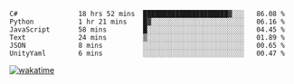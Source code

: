 <!--START_SECTION:waka-->

```text
C#               18 hrs 52 mins  █████████████████████▓░░░   86.08 %
Python           1 hr 21 mins    █▓░░░░░░░░░░░░░░░░░░░░░░░   06.16 %
JavaScript       58 mins         █░░░░░░░░░░░░░░░░░░░░░░░░   04.45 %
Text             24 mins         ▒░░░░░░░░░░░░░░░░░░░░░░░░   01.89 %
JSON             8 mins          ░░░░░░░░░░░░░░░░░░░░░░░░░   00.65 %
UnityYaml        6 mins          ░░░░░░░░░░░░░░░░░░░░░░░░░   00.47 %
```

<!--END_SECTION:waka-->
[![wakatime](https://wakatime.com/badge/user/6c2f442e-41b4-42e3-bc06-d5d8203ad1da.svg)](https://wakatime.com/@6c2f442e-41b4-42e3-bc06-d5d8203ad1da)
